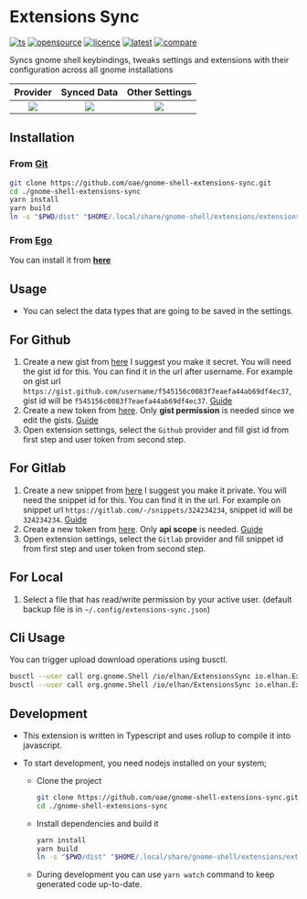 # Extensions Sync

[![ts](https://badgen.net/badge/icon/typescript?icon=typescript&label)](#)
[![opensource](https://badges.frapsoft.com/os/v1/open-source.png?v=103)](#)
[![licence](https://badges.frapsoft.com/os/gpl/gpl.png?v=103)](https://github.com/oae/gnome-shell-extensions-sync/blob/master/LICENSE)
[![latest](https://img.shields.io/github/v/release/oae/gnome-shell-extensions-sync)](https://github.com/oae/gnome-shell-extensions-sync/releases/latest)
[![compare](https://img.shields.io/github/commits-since/oae/gnome-shell-extensions-sync/latest/master)](https://github.com/oae/gnome-shell-extensions-sync/compare)

Syncs gnome shell keybindings, tweaks settings and extensions with their configuration across all gnome installations

|               Provider               |              Synced Data             |            Other Settings            |
|:------------------------------------:|:------------------------------------:|:------------------------------------:|
| ![](https://i.imgur.com/4Sv3Jus.png) | ![](https://i.imgur.com/Ii6Q8w3.png) | ![](https://i.imgur.com/OvDy80f.png) |

## Installation

### From [Git](https://github.com/oae/gnome-shell-extensions-sync)

```bash
git clone https://github.com/oae/gnome-shell-extensions-sync.git
cd ./gnome-shell-extensions-sync
yarn install
yarn build
ln -s "$PWD/dist" "$HOME/.local/share/gnome-shell/extensions/extensions-sync@elhan.io"
```

### From [Ego](https://extensions.gnome.org)

You can install it from [**here**](https://extensions.gnome.org/extension/1486/extensions-sync/)
  

## Usage

- You can select the data types that are going to be saved in the settings.

## For Github

1. Create a new gist from [here](https://gist.github.com/) I suggest you make it secret. You will need the gist id for this. You can find it in the url after username. For example on gist url `https://gist.github.com/username/f545156c0083f7eaefa44ab69df4ec37`, gist id will be `f545156c0083f7eaefa44ab69df4ec37`. [Guide](https://docs.github.com/en/get-started/writing-on-github/editing-and-sharing-content-with-gists/creating-gists)
2. Create a new token from [here](https://github.com/settings/tokens/new). Only **gist permission** is needed since we edit the gists. [Guide](https://docs.github.com/en/authentication/keeping-your-account-and-data-secure/creating-a-personal-access-token)
3. Open extension settings, select the `Github` provider and fill gist id from first step and user token from second step.

## For Gitlab

1. Create a new snippet from [here](https://gitlab.com/-/snippets/new) I suggest you make it private. You will need the snippet id for this. You can find it in the url. For example on snippet url `https://gitlab.com/-/snippets/324234234`, snippet id will be `324234234`. [Guide](https://docs.gitlab.com/ee/user/snippets.html#create-snippets)
2. Create a new token from [here](https://gitlab.com/-/profile/personal_access_tokens). Only **api scope** is needed. [Guide](https://docs.gitlab.com/ee/user/profile/personal_access_tokens.html#create-a-personal-access-token)
3. Open extension settings, select the `Gitlab` provider and fill snippet id from first step and user token from second step.

## For Local

1. Select a file that has read/write permission by your active user. (default backup file is in `~/.config/extensions-sync.json`)

## Cli Usage

You can trigger upload download operations using busctl.

```sh
busctl --user call org.gnome.Shell /io/elhan/ExtensionsSync io.elhan.ExtensionsSync save # uploads to server
busctl --user call org.gnome.Shell /io/elhan/ExtensionsSync io.elhan.ExtensionsSync read # downloads to pc
```

## Development

- This extension is written in Typescript and uses rollup to compile it into javascript.
- To start development, you need nodejs installed on your system;

  - Clone the project

    ```sh
    git clone https://github.com/oae/gnome-shell-extensions-sync.git
    cd ./gnome-shell-extensions-sync
    ```

  - Install dependencies and build it

    ```sh
    yarn install
    yarn build
    ln -s "$PWD/dist" "$HOME/.local/share/gnome-shell/extensions/extensions-sync@elhan.io"
    ```

  - During development you can use `yarn watch` command to keep generated code up-to-date.

